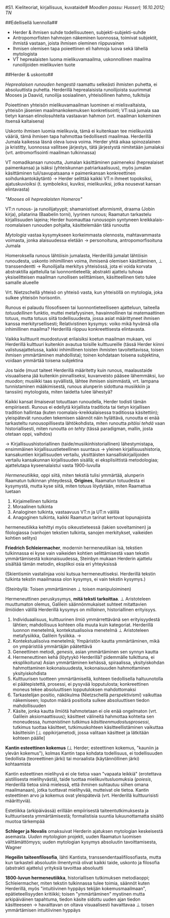#S1. Kieliteoriat, kirjallisuus, kuvataide#
_Moodlen passu: Husserl; 16.10.2012; TN_

##Edellisellä luennolla##

* Herder &amp; ihmisen suhde todellisuuteen, subjekti-subjekti-suhde
* Antropomorfisten hahmojen näkeminen luonnossa, toimivat subjektit, ihmistä vastaan, joista
ihmisen oleminen riippuvainen
* Ihmisen olemisen tapa poieettinen eli hahmoja luova sekä lähellä mytologista
* VT heprealaisten luoma mielikuvamaailma, uskonnollinen maailma runoilijoiden mielikuvien tuote

##Herder &amp; uskonto##

_Heprealaisen runouden hengestä_ raamattu selkeästi ihmisten puhetta, ei absoluuttista puhetta.
Herderillä heprealaisista runoilijoista suurimmat Mooses ja Daavid, runoilija sosiaalinen,
yhteisöllinen hahmo, tulkitsija

Poieettinen yhteisön mielikuvamaailman luominen ei mielisvaltaista, yhteisön
jäsenien maailmankokemuksen konkretisointi; VT:ssä jumala saa tietyn kansan
elinolosuhteita vastaavan hahmon (vrt. maailman kokeminen itsensä kaltaisena)

Uskonto ihmisen luomia mielikuvia, tämä ei kuitenkaan tee mielikuvistä vääriä, tämä
ihmisen tapa hahmottaa tiedollisesti maailmaa. Herderillä Jumala kaikessa läsnä oleva
luova voima. Herder yhtä aikaa spinozalainen ja kristitty, luonnossa vallitsee järjestys,
tätä järjestystä nimitetään jumalaksi (vrt. antromorfisointi maailman tulkinnassa)

VT nomadikansan runoutta, Jumalan käsittäminen paimeneksi (heprealaiset
paimenkansa) ja isäksi (yhteiskunnan patriarkaalisuus), myös jumalan käsittäminen
tuli/savupatsaana &equiv; paimenkansan konkreettinen soihdunkantokäytäntö
&rarr; Herder selittää kaikki VT:n ihmeet topoksiksi, ajatuskuvioiksi (t. symboleiksi,
kuviksi, mielikuviksi, jotka nousevat kansan elintavasta)

_"Mooses oli heprealaisten Homeros"_

VT:n runous- ja runoilijatyypit; shamanistiset aformismit, draama (Jobin kirja), pilatarina
(Baabelin torni), lyyrinen runous; Raamatun tarkastelu kirjallisuuden lajeina; Herder
huomauttaa runousopin syntyneen kreikkalais-roomalaisen runouden pohjalta, käsittelemään
tätä runoutta

_Mytologia_ vastaa kysymykseen korkeimmasta olennosta, mahtavammasta voimasta,
jonka alaisuudessa eletään &rarr; personoituna, antropomorfisoituna Jumala

Homeroksella runous lähtöisin jumalasta, Herderillä jumalat lähtöisin runoudesta,
uskonto inhimillinen voima, ihmisenä olemisen käsittäminen, &perp; transsendentti
&rarr; Runoilijalla merkitys yhteisössä, jota ei voida korvata abstraktilla ajattelulla tai
luonnontieteellä; abstrakti ajattelu tuhoaa yksiselitteisen maailman runollisen selittämisen,
käsitteellinen tieto tulee samalle alueelle

Vrt. Nietzschellä yhteisö on yhteisö vasta, kun yhteisöllä on mytologia, joka sulkee
yhteisön horisontin.

Runous ei palaudu filosofiseen tai luonnontieteelliseen ajatteluun, taiteella
_totuudellinen_ funktio, muttei metafyysinen, havainnollinen tai matemaattinen totuus,
mutta totuus siitä todellisuudesta, jossa asiat määrittyneet ihmisen kanssa
merkityrsellisesti; Relativistinen kysymys: voiko mikä hyvänsä olla inhimillinen 
maailma? Herderillä riippuu konkreettisesta elintavasta.

Vaikka kulttuurit muodostuvat erilaisiksi koetun maailman mukaan, voi Herderillä
kulttuuri kuitenkin avautua toisille kulttuureille (tässä Herder kiinni
valistusajattelussa, kaikki inhimillinen toisten ihmisten tavoitettavissa, toisen
ihmisen ymmärtäminen mahdollista); toinen kohdataan toisena subjektina, voidaan
ymmärtää toisena subjektina

Jos taide (muut taiteet Herderillä määritetty kuin runous, maalaustaide visuaalisena
jää kuitenkin pinnalliseksi, kuvanveisto pääsee lähemmäksi, _luo muodon_; musiikki
taas syvällistä, lähtee ihmisen sisimmästä, vrt. lampana tunnistaminen määkimisestä,
runous alunperin sidottuna musiikkiin ja tanssiin) mytologista, miten taidetta tulee lähestyä?

Kaikki kansat ilmaisevat totuuttaan runoudella, Herder todisti tämän empiirisesti.
Runous ei edellytä kirjallista traditiota tai tietyn kirjallisen tradition hallintaa
(kuten roomalais-kreikkalaisessa traditiossa käsitettiin); yleispätevät runouden
tekemisen säännöt näin hylättävä, runoutta ei enää tarkasteltu runousopillisesta
lähtökohdista, miten runoutta _pitäisi tehdä_ vaan historiallisesti, miten 
runoutta _on tehty_ (tässä paradigman, mallin, josta otetaan oppi, vaihdos)

&rarr; Kirjallisuushistoriallinen (taide/musiikinhistoriallinen) lähestymistapa,
ensimmäinen kirjallisuustieteellinen suuntaus &rarr; yleinen kirjallisuushistoria,
kansakuntien kirjallisuuden vertailu, yksittäisten kansalliskirjailijoiden vertailu
kansakunnan kirjallisuuden sisällä; ei eksplisiittistä metodologiaa; 
ajattelutapa kyseenalaistui vasta 1900-luvulla

_Hermeneutiikka_, oppi siitä, miten tekstiä tulisi ymmärtää, alunperin Raamatun
tulkinnan yhteydessä, **Origines**, Raamatun totuudesta ei kysymystä, mutta kyse siitä,
miten totuus löydytään, miten Raamattua luetaan

1. Kirjaimellinen tulkinta
2. Moraalinen tulkinta
3. Analoginen tulkinta, vastaavuus VT:n ja UT:n välillä
4. Anagoginen tulkinta, kaikki Raamatun tarinat kertovat lopunajoista

hermeneutiikka kehittyi myös oikeustieteessä (lakien soveltaminen) ja filologiassa (vanhojen
tekstien tulkinta, sanojen merkitykset, vaikeiden kohtien selitys)

**Friedrich Schleiermacher**, modernin hermeneutiikan isä, tekstien tulkinnassa
ei kyse vain vaikeiden kohtien selittämisestä vaan tekstin ymmärtämisestä kokonaisuudessa,
Steinbyn mukaan Herderin ajattelu sisältää tämän metodin, eksplikoi osia eri yhteyksissä

(Skientismin vastalinjaa voisi kutsua hermeneuttiseksi. Herderillä tekstin tulkinta
tekstin maailmassa olon kysymys, ei vain tekstin kysymys.)

(Steinbyllä: Toisen ymmärtäminen &perp; toisen manipuloiminen)

Hermeneuttinen peruskysymys, **mitä teksti tarkoittaa**. &perp; Aristoteleen muuttumaton
olemus, Galilein säännönmukaiset suhteet mitattavien ilmiöiden välillä
Herderillä kysymys on _millainen_, historiallinen erityisyys.

1. Individuaalisuus, kulttuurinen ilmiö ymmärrettävänä sen erityisyydestä lähtien; mahdollisuus
kohteen olla muuta kuin kategoriat. Herderillä luonnon menetelmä, kontekstualisoiva menetelmä
&perp; Aristoteleen metafysiikka, Galilein fysiikka. &rarr;
2. Kontekstualisoiva menetelmä; Ympäristön kautta ymmärtäminen, mikä on ympäristöä ymmärtäjän päätettävä
3. Geneettinen metodi, _genesis_, asian ymmärtäminen sen synnyn kautta
4. Hermeneuttinen kehä (löytyykö Herderillä? pidemmälle tulkittuna, ei eksplikoituna) Asian ymmärtäminen
kehässä, spiraalissa, yksityiskohdan hahmottaminen kokonaisuudesta, kokonaisuuden hahmottaminen yksityiskohdista
5. Kulttuurisen tuotteen ymmärtämisellä, kohteen tiedollisella haltuunotolla 
ei päätepistettä, prosessi, ei pysyvää lopputulosta; konkreettinen moneus tekee absoluuttisen lopputuloksen
mahdottomaksi
6. Tarkastelijan positio, näkökulma (Nietzschellä _perspektivismi_) vaikuttaa näkemiseen; loputon määrä
positioita sulkee absoluuttisen tiedon mahdollisuuden
7. Käsite, jonka kautta ilmiötä hahmotetaan ei ole enää ongelmaton (vrt. Galilein aksiomaattisuus); käsitteet
välineitä hahmottaa kohteita sen moneudessa, _humanistinen tutkimus käsitteenmudostusprosessi_, tutkimus tuottaa
käsitteet, tutkimuskohteen käsitteellistäminen vaikuttaa käsitteisiin [&perp; oppikirjametodi, jossa valitaan
käsitteet ja lätkitään kohteen päälle]

**Kantin esteettinen kokemus** (&perp; Herder; esteettinen kokemus, "kauniin ja ylevän kokemus"), kolmas
Kantin tapa kohdata todellisuus, ei todellisuuden tiedollista (teoreettinen järki) tai moraalista (käytännöllinen
järki) kohtaamista

Kantin esteettinen mielihyvä ei ole tietoa vaan "vapaata leikkiä" (erotettava aistillisesta mielihyvästä), taide
tuottaa mielikuvitusluomuksia (_poiesis_, Herderillä tietoa siinä mielessä, että ihminen
suhtautuu siihen omana maailmanaan), jotka tuottavat mielihyvää, mutteivat ole tietoa. Kantin esteettinen 
arvo ja kokemus ovat yleispäteviä (vrt. Herderillä kulttuurisisti määrittyviä).

Estetiikka (arkipäivässä) erillään empiirisestä taiteentutkimuksesta ja kulttuurisesta ymmärtämisestä;
formalistisia suuntia lukuunottamatta sisältö muotoa tärkempää

**Schleger ja Novalis** omaksuivat Herderin ajatuksen mytologian keskeisestä asemasta. _Uuden mytologian_
projekti, uuden Raamatun luomisen välttämättömyys; uuden mytologian kysymys absoluutin tavoittamisesta,
Wagner

**Hegeilin taiteenfilosofia**, lähti Kantista, transsendentaalifilosofiasta, mutta kun tarkasteli
absoluutin ilmentymiä olivat kaikki taide, uskonto ja filosofia (abstrakti ajattelu) yrityksiä tavoittaa 
absoluutti

**1800-luvun hermeneutiikka**, historiallisen tutkimuksen metodiaoppi; Schleiermacher, miten
tekstin tulkinnassa tulee toimia, säännöt kuten Herderillä, myös "intuitiivinen hyppäys tekijän
kokemusmaailmaan", epätieteellisyyden kritiikki; toisen "ymmärtäminen" mystinen mutta
arkipäiväinen tapahtuma, tiedon käsite sidottu uuden ajan tiedon käsitteeseen &rarr; havaittavan on oltava visuaalisesti
havaittavaa &perp; toisen ymmärtämisen intuitiivinen hyppäys
